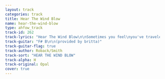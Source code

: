 ```yaml
---
layout: track
categories: track
title: Hear The Wind Blow
name: hear-the-wind-blow
type: ahfow_track
track-id: 262
track-lyrics: "Hear The Wind Blow\n\nSometimes you feel\nyou've traveled the whole wide world\nAnd sometimes it seems\nyou haven't gone so very far\n\nI know you're tired and your shoes are filled with sand\nBut I'll take you anywhere you want to go\n\nI'll give you the wind\n  to take you to the oceanside\nOnce he was an orphan boy\nNow he's not so alone\n\nNighttime is all we have the hours move so slowly now\nAnd I'll take you anywhere you want to go\n\nHear the wind blow\nBlow through every tree\nInside every house\nIf you're listening\n\nAnd if you're tired\nAnd you're weary\nRest your sleepy head\nHere beside me"
track-guitar: "F# B\n\n(provided by britta)"
track-guitar-flag: true
track-author: Roback/Smith
track-sort: "HEAR THE WIND BLOW"
track-alpha: H
track-original: Opal
cover: true
---
```

